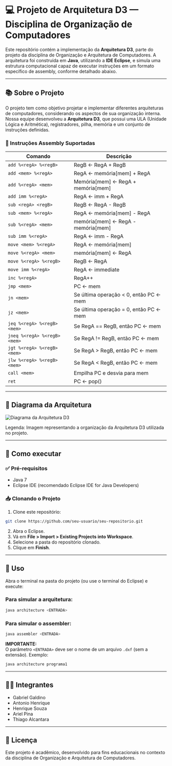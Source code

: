 # 💻 Projeto de Arquitetura D3 — Disciplina de Organização de Computadores

Este repositório contém a implementação da **Arquitetura D3**, parte do projeto da disciplina de Organização e Arquitetura de Computadores. A arquitetura foi construída em **Java**, utilizando a **IDE Eclipse**, e simula uma estrutura computacional capaz de executar instruções em um formato específico de assembly, conforme detalhado abaixo.

---

## 📚 Sobre o Projeto

O projeto tem como objetivo projetar e implementar diferentes arquiteturas de computadores, considerando os aspectos de sua organização interna. Nossa equipe desenvolveu a **Arquitetura D3**, que possui uma ULA (Unidade Lógica e Aritmética), registradores, pilha, memória e um conjunto de instruções definidas.

### 📌 Instruções Assembly Suportadas

| Comando                      | Descrição                              |
| ---------------------------- | -------------------------------------- |
| `add %<regA> %<regB>`        | RegB ← RegA + RegB                     |
| `add <mem> %<regA>`          | RegA ← memória[mem] + RegA             |
| `add %<regA> <mem>`          | Memória[mem] ← RegA + memória[mem]     |
| `add imm %<regA>`            | RegA ← imm + RegA                      |
| `sub <regA> <regB>`          | RegB ← RegA - RegB                     |
| `sub <mem> %<regA>`          | RegA ← memória[mem] - RegA             |
| `sub %<regA> <mem>`          | memória[mem] ← RegA - memória[mem]     |
| `sub imm %<regA>`            | RegA ← imm - RegA                      |
| `move <mem> %<regA>`         | RegA ← memória[mem]                    |
| `move %<regA> <mem>`         | memória[mem] ← RegA                    |
| `move %<regA> %<regB>`       | RegB ← RegA                            |
| `move imm %<regA>`           | RegA ← immediate                       |
| `inc %<regA>`                | RegA++                                 |
| `jmp <mem>`                  | PC ← mem                               |
| `jn <mem>`                   | Se última operação < 0, então PC ← mem |
| `jz <mem>`                   | Se última operação = 0, então PC ← mem |
| `jeq %<regA> %<regB> <mem>`  | Se RegA == RegB, então PC ← mem        |
| `jneq %<regA> %<regB> <mem>` | Se RegA != RegB, então PC ← mem        |
| `jgt %<regA> %<regB> <mem>`  | Se RegA > RegB, então PC ← mem         |
| `jlw %<regA> %<regB> <mem>`  | Se RegA < RegB, então PC ← mem         |
| `call <mem>`                 | Empilha PC e desvia para mem           |
| `ret`                        | PC ← pop()                             |

---

## 🧠 Diagrama da Arquitetura

![Diagrama da Arquitetura D3](./69a1babb-0e97-4b0d-a7af-6491060d1b4b.png)

Legenda: Imagem representando a organização da Arquitetura D3 utilizada no projeto.

---

## 🧪 Como executar

### ✅ Pré-requisitos

- Java 7
- Eclipse IDE (recomendado Eclipse IDE for Java Developers)

### 📥 Clonando o Projeto

1. Clone este repositório:

```bash
git clone https://github.com/seu-usuario/seu-repositorio.git
```

2. Abra o Eclipse.
3. Vá em **File > Import > Existing Projects into Workspace**.
4. Selecione a pasta do repositório clonado.
5. Clique em **Finish**.

---

## 🚀 Uso

Abra o terminal na pasta do projeto (ou use o terminal do Eclipse) e execute:

### Para simular a arquitetura:

```bash
java architecture <ENTRADA>
```

### Para simular o assembler:

```bash
java assembler <ENTRADA>
```

**IMPORTANTE:**  
O parâmetro `<ENTRADA>` deve ser o nome de um arquivo `.dxf` (sem a extensão). Exemplo:

```bash
java architecture programa1
```

---

## 👨‍💻 Integrantes

- Gabriel Galdino
- Antonio Henrique
- Henrique Souza
- Ariel Pina
- Thiago Alcantara

---

## 📄 Licença

Este projeto é acadêmico, desenvolvido para fins educacionais no contexto da disciplina de Organização e Arquitetura de Computadores.
